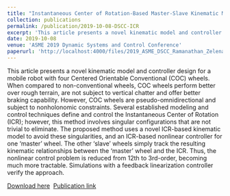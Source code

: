 ```yaml
---
title: "Instantaneous Center of Rotation-Based Master-Slave Kinematic Modeling and Control"
collection: publications
permalink: /publication/2019-10-08-DSCC-ICR
excerpt: 'This article presents a novel kinematic model and controller design for a mobile robot with four Centered Orientable Conventional (COC) wheels. When compared to non-conventional wheels, COC wheels perform better over rough terrain, are not subject to vertical chatter and offer better braking capability. However, COC wheels are pseudo-omnidirectional and subject to nonholonomic constraints. Several established modeling and control techniques define and control the Instantaneous Center of Rotation (ICR); however, this method involves singular configurations that are not trivial to eliminate. The proposed method uses a novel ICR-based kinematic model to avoid these singularities, and an ICR-based nonlinear controller for one ‘master’ wheel. The other ‘slave’ wheels simply track the resulting kinematic relationships between the ‘master’ wheel and the ICR. Thus, the nonlinear control problem is reduced from 12th to 3rd-order, becoming much more tractable. Simulations with a feedback linearization controller verify the approach.'
date: 2019-10-08
venue: 'ASME 2019 Dynamic Systems and Control Conference'
paperurl: 'http://localhost:4000/files/2019_ASME_DSCC_Ramanathan_Zelenak__Final_Paper_c.pdf'
---
```

This article presents a novel kinematic model and controller design for a mobile robot with four Centered Orientable Conventional (COC) wheels. When compared to non-conventional wheels, COC wheels perform better over rough terrain, are not subject to vertical chatter and offer better braking capability. However, COC wheels are pseudo-omnidirectional and subject to nonholonomic constraints. Several established modeling and control techniques define and control the Instantaneous Center of Rotation (ICR); however, this method involves singular configurations that are not trivial to eliminate. The proposed method uses a novel ICR-based kinematic model to avoid these singularities, and an ICR-based nonlinear controller for one ‘master’ wheel. The other ‘slave’ wheels simply track the resulting kinematic relationships between the ‘master’ wheel and the ICR. Thus, the nonlinear control problem is reduced from 12th to 3rd-order, becoming much more tractable. Simulations with a feedback linearization controller verify the approach.

[Download here](http://localhost:4000/files/2019_ASME_DSCC_Ramanathan_Zelenak__Final_Paper_c.pdf)&nbsp;
[Publication link](https://asmedigitalcollection.asme.org/DSCC/proceedings-abstract/DSCC2019/59162/V003T17A005/1070613)